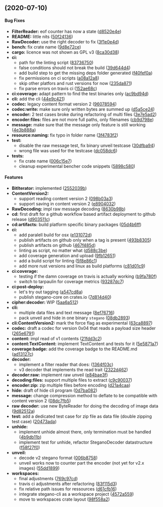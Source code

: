 <a name=""></a>
##  (2020-07-10)


#### Bug Fixes

* **FilterReader:**  eof counter has now a state ([d8520e4e](d8520e4e))
* **README:**  little nits ([50f24136](50f24136))
* **RawDecoder:**  use the right decoder to fix ([3f1e0e4d](3f1e0e4d))
* **bench:**  fix crate name ([9d8e72ce](9d8e72ce))
* **cargo:**  licence was not shown as GPL v3 ([8ca30d38](8ca30d38))
* **ci:**
  *  path for the linting script ([83736750](83736750))
  *  false conditions should not break the build ([39d644d4](39d644d4))
  *  add build step to get the missing deps folder generated ([f40fef0a](f40fef0a))
  *  fix permissions on ci scripts ([a08a12a8](a08a12a8))
  *  skip other platfors and rust versions for now ([235da871](235da871))
  *  fix parse errors on travis ci ([152ae68c](152ae68c))
* **ci:coverage:**  adapt pattern to find the test binaries only ([ac9bd94d](ac9bd94d))
* **cli:**  add the cli ([44e9c421](44e9c421))
* **codec:**  legacy content format version 2 ([96078594](96078594))
* **codec:write:**  make sure only written bytes are summed up ([d5a5ce24](d5a5ce24))
* **encoder:**  2 test cases broke during refactoring of multi files ([3e7e5ad2](3e7e5ad2))
* **encoder:files:**  files are not more full paths, only filenames ([cb9d798e](cb9d798e))
* **message:**  make sure that the message only feature is still working ([4e3b888a](4e3b888a))
* **resource:naming:**  fix typo in folder name ([3f4783f2](3f4783f2))
* **test:**
  *  disable the raw message test, fix binary unveil testcase ([30dfba94](30dfba94))
  *  wrong file was used for the testcase ([dc058dc6](dc058dc6))
* **tests:**
  *  fix crate name ([006c15e7](006c15e7))
  *  cleanup experimental bencher code snippets ([5898c580](5898c580))

#### Features

* **BitIterator:**  implemented ([2552039b](2552039b))
* **ContentVersion2:**
  *  support reading content version 2 ([098b03a3](098b03a3))
  *  support saving in content version 2 ([e8904032](e8904032))
* **RawDecoding:**  impl raw message decoding ([8630b98b](8630b98b))
* **cd:**  first draft for a github workflow based artifact deployment to github release ([d903511c](d903511c))
* **cd:artifacts:**  build platform specific binary packages ([05d4b6ff](05d4b6ff))
* **ci:**
  *  add paralell build for osx ([e131072d](e131072d))
  *  publish artifacts on github only when a tag is present ([493b8305](493b8305))
  *  publish artifacts on github ([467f485d](467f485d))
  *  linting as script, no matter what ([d588c3be](d588c3be))
  *  add coverage generation and upload ([9fb12651](9fb12651))
  *  add a build script for linting ([5f8e86c1](5f8e86c1))
  *  add more rust versions and linux as build platforms ([c81d01c9](c81d01c9))
* **ci:coverage:**
  *  testing if the damn coverage on travis is actually working ([b9fa780f](b9fa780f))
  *  switch to tarpaulin for coverage metrics ([93287dc7](93287dc7))
* **ci:post-deploy:**
  *  let's try out tagging ([a547cd8a](a547cd8a))
  *  publish stegano-core on crates.io ([7d814d40](7d814d40))
* **cipher:decoder:**  WIP ([5aa6a512](5aa6a512))
* **cli:**
  *  multiple data files and text message ([8ef76716](8ef76716))
  *  pack unveil and hide in one binary `stegano` ([08db2893](08db2893))
* **cli:ContentVersion2:**  mark the force flag as experimental ([63ca8897](63ca8897))
* **codec:**  draft a codec for version 0x04 that reads a payload size header ([265e6791](265e6791))
* **content:**  impl read of v1 contents ([21fdd3c2](21fdd3c2))
* **content:TextContent:**  implement TextContent and tests for it ([5e5871a7](5e5871a7))
* **coverage:badge:**  add the coverage badge to the README.md ([ad13127c](ad13127c))
* **decoder:**
  *  implement a filter reader that does: ([1364f03c](1364f03c))
  *  v3 decoder that implements the read trait ([2322d462](2322d462))
* **decoder:raw:**  implement raw unveil ([e84bae3f](e84bae3f))
* **decoding:files:**  support multiple files to extract ([c9c90037](c9c90037))
* **encoder:zip:**  zip multiple files before encoding ([d21a4caa](d21a4caa))
* **hide:**  draft of hide cli program ([0d7ba082](0d7ba082))
* **message:**  change compression method to deflate to be compatible with content version 2 ([08dc7fb5](08dc7fb5))
* **raw decoder:**  use new ByteReader for doing the decoding of image data ([9d82512a](9d82512a))
* **test:**  add a dedicated test case for zip file as data file (double zipping test case) ([20473ada](20473ada))
* **unhide:**
  *  implement unhide almost there, only termination must be handled ([4b9db11b](4b9db11b))
  *  implement test for unhide, refactor SteganoDecoder datastructure ([f58f27f0](f58f27f0))
* **unveil:**
  *  decode v2 stegano format ([006b8758](006b8758))
  *  unveil works now to counter part the encoder (not yet for v2.x images) ([55dd1899](55dd1899))
* **workspaces:**
  *  final adjustments ([769c97cd](769c97cd))
  *  travis ci adjustments after refactoring ([83f115d3](83f115d3))
  *  fix relative path issues for ressources ([d61cfb16](d61cfb16))
  *  integrate stegano-cli as a workspace project ([4572a559](4572a559))
  *  move to workspaces crate layout ([98f558a2](98f558a2))



